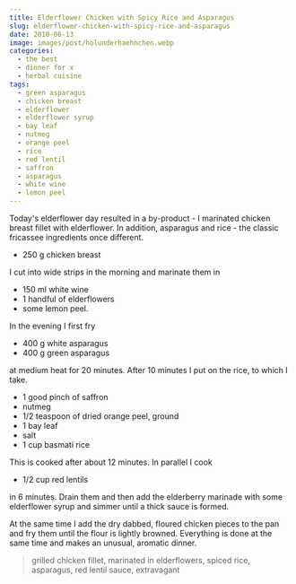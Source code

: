 ```yaml
---
title: Elderflower Chicken with Spicy Rice and Asparagus
slug: elderflower-chicken-with-spicy-rice-and-asparagus
date: 2010-06-13
image: images/post/holunderhaehnchen.webp
categories: 
  - the best
  - dinner for x
  - herbal cuisine
tags: 
  - green asparagus
  - chicken breast
  - elderflower
  - elderflower syrup
  - bay leaf
  - nutmeg
  - orange peel
  - rice
  - red lentil
  - saffron
  - asparagus
  - white wine
  - lemon peel
---
```


Today's elderflower day resulted in a by-product - I marinated chicken breast fillet with elderflower. In addition, asparagus and rice - the classic fricassee ingredients once different.

* 250 g chicken breast

I cut into wide strips in the morning and marinate them in

* 150 ml white wine 
* 1 handful of elderflowers 
* some lemon peel.

In the evening I first fry

* 400 g white asparagus 
* 400 g green asparagus

at medium heat for 20 minutes. After 10 minutes I put on the rice, to which I take.

* 1 good pinch of saffron 
* nutmeg 
* 1/2 teaspoon of dried orange peel, ground 
* 1 bay leaf 
* salt 
* 1 cup basmati rice

This is cooked after about 12 minutes. In parallel I cook

* 1/2 cup red lentils

in 6 minutes. Drain them and then add the elderberry marinade with some elderflower syrup and simmer until a thick sauce is formed.

At the same time I add the dry dabbed, floured chicken pieces to the pan and fry them until the flour is lightly browned. Everything is done at the same time and makes an unusual, aromatic dinner.

> grilled chicken fillet, marinated in elderflowers, spiced rice, asparagus, red lentil sauce, extravagant